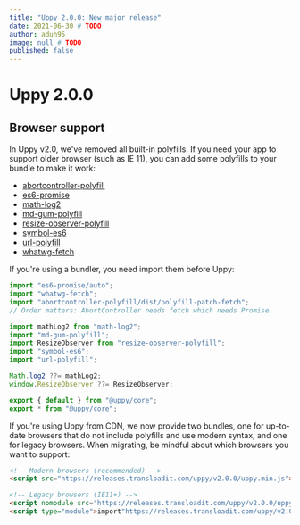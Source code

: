 ```yaml
---
title: "Uppy 2.0.0: New major release"
date: 2021-06-30 # TODO
author: aduh95
image: null # TODO
published: false
---
```


# Uppy 2.0.0

## Browser support

In Uppy v2.0, we've removed all built-in polyfills. If you need your app to
support older browser (such as IE 11), you can add some polyfills to your bundle
to make it work:

- [abortcontroller-polyfill](https://github.com/mo/abortcontroller-polyfill)
- [es6-promise](https://github.com/stefanpenner/es6-promise)
- [math-log2](https://github.com/sindresorhus/math-log2)
- [md-gum-polyfill](https://github.com/mozdevs/mediaDevices-getUserMedia-polyfill)
- [resize-observer-polyfill](https://github.com/que-etc/resize-observer-polyfill)
- [symbol-es6](https://github.com/rousan/symbol-es6)
- [url-polyfill](https://github.com/lifaon74/url-polyfill)
- [whatwg-fetch](https://github.com/github/fetch)

If you're using a bundler, you need import them before Uppy:

```js
import "es6-promise/auto";
import "whatwg-fetch";
import "abortcontroller-polyfill/dist/polyfill-patch-fetch";
// Order matters: AbortController needs fetch which needs Promise.

import mathLog2 from "math-log2";
import "md-gum-polyfill";
import ResizeObserver from "resize-observer-polyfill";
import "symbol-es6";
import "url-polyfill";

Math.log2 ??= mathLog2;
window.ResizeObserver ??= ResizeObserver;

export { default } from "@uppy/core";
export * from "@uppy/core";
```

If you're using Uppy from CDN, we now provide two bundles, one for up-to-date
browsers that do not include polyfills and use modern syntax, and one for legacy
browsers. When migrating, be mindful about which browsers you want to support:

```html
<!-- Modern browsers (recommended) -->
<script src="https://releases.transloadit.com/uppy/v2.0.0/uppy.min.js"></script>

<!-- Legacy browsers (IE11+) -->
<script nomodule src="https://releases.transloadit.com/uppy/v2.0.0/uppy.legacy.min.js"></script>
<script type="module">import"https://releases.transloadit.com/uppy/v2.0.0/uppy.min.js";</script>
```
